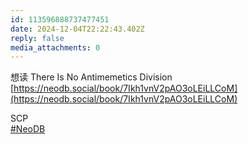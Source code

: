 ```yaml
---
id: 113596888737477451
date: 2024-12-04T22:22:43.402Z
reply: false
media_attachments: 0
---
```


想读 There Is No Antimemetics Division   
[https://neodb.social/book/7Ikh1vnV2pAO3oLEiLLCoM](https://neodb.social/book/7Ikh1vnV2pAO3oLEiLLCoM)

SCP  
[#NeoDB](https://e5n.cc/tags/NeoDB)

